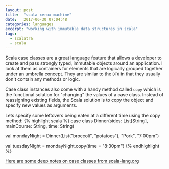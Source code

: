 ```yaml
---
layout: post
title:  "scala xerox machine"
date:   2017-06-30 07:04:48
categories: languages
excerpt: "working with immutable data structures in scala"
tags:
  - scalatra
  - scala
---
```


Scala case classes are a great language feature that allows a developer to create and pass strongly typed, immutable objects around an application.   I look at them as containers for elements that are logically grouped together under an umbrella concept.  They are similar to the `DTO` in that they usually don't contain any methods or logic.

Case class instances also come with a handy method called `copy` which is the functional solution for "changing" the values of a case class.  Instead of reassigning existing fields, the Scala solution is to copy the object and specify new values as arguments.

Lets specify some leftovers being eaten at a different time using the copy method:
{% highlight scala %}
case class Dinner(sides: List[String], mainCourse: String, time: String)

val mondayNight = Dinner(List("broccoli", "potatoes"), "Pork", "7:00pm")

val tuesdayNight = mondayNight.copy(time = "8:30pm")
{% endhighlight %}

[Here are some deep notes on case classes from scala-lang.org](https://www.scala-lang.org/files/archive/spec/2.11/05-classes-and-objects.html#case-classes)
